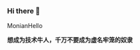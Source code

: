 ### Hi there 👋

<!--**MonianHello/MonianHello** is a ✨ _special_ ✨ repository because its `README.md` (this file) appears on your GitHub profile.-->

MonianHello

**想成为技术牛人，千万不要成为虚名牢笼的奴隶**
